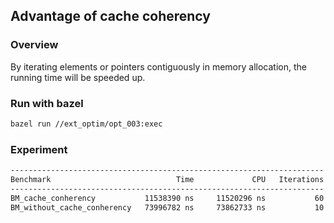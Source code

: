 ## Advantage of cache coherency

### Overview
By iterating elements or pointers contiguously in memory allocation, the running time will be speeded up.

### Run with bazel
```bash
bazel run //ext_optim/opt_003:exec
```

### Experiment
```bash
----------------------------------------------------------------------
Benchmark                            Time             CPU   Iterations
----------------------------------------------------------------------
BM_cache_conherency           11538390 ns     11520296 ns           60
BM_without_cache_conherency   73996782 ns     73862733 ns           10
```

